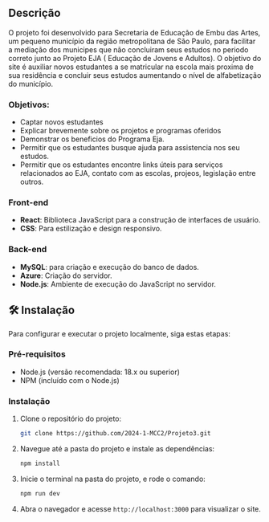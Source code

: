 ## Descrição

O projeto foi desenvolvido para Secretaria de Educação de Embu das Artes, um pequeno município da região metropolitana de São Paulo, para facilitar a mediação dos municipes que não concluiram seus estudos no periodo correto junto ao Projeto EJA ( Educação de Jovens e Adultos). O objetivo do site é auxiliar novos estudantes a se matricular na escola mais proxima de sua residência e concluir seus estudos aumentando o nível de alfabetização do município.

### Objetivos:

- Captar novos estudantes
- Explicar brevemente sobre os projetos e programas oferidos
- Demonstrar os beneficios do Programa Eja.
- Permitir que os estudantes busque ajuda para assistencia nos seu estudos.
- Permitir que os estudantes encontre links úteis para serviços relacionados ao EJA, contato com as escolas, projeos, legislação entre outros.

### Front-end

- **React**: Biblioteca JavaScript para a construção de interfaces de usuário.
- **CSS**: Para estilização e design responsivo.

### Back-end

- **MySQL**: para criação e execução do banco de dados.
- **Azure**: Criação do servidor.
- **Node.js**: Ambiente de execução do JavaScript no servidor.

## 🛠 Instalação

Para configurar e executar o projeto localmente, siga estas etapas:

### Pré-requisitos

- Node.js (versão recomendada: 18.x ou superior)
- NPM (incluído com o Node.js)

### Instalação

1. Clone o repositório do projeto:
   ```sh
   git clone https://github.com/2024-1-MCC2/Projeto3.git
   ```
2. Navegue até a pasta do projeto e instale as dependências:
   ```sh
   npm install
   ```
3. Inicie o terminal na pasta do projeto, e rode o comando:
   ```sh
   npm run dev
   ```
4. Abra o navegador e acesse `http://localhost:3000` para visualizar o site.
